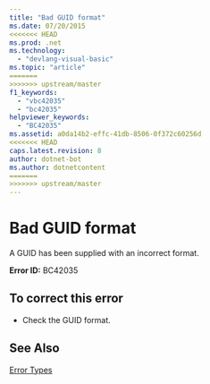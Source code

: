 ```yaml
---
title: "Bad GUID format"
ms.date: 07/20/2015
<<<<<<< HEAD
ms.prod: .net
ms.technology: 
  - "devlang-visual-basic"
ms.topic: "article"
=======
>>>>>>> upstream/master
f1_keywords: 
  - "vbc42035"
  - "bc42035"
helpviewer_keywords: 
  - "BC42035"
ms.assetid: a0da14b2-effc-41db-8506-0f372c60256d
<<<<<<< HEAD
caps.latest.revision: 8
author: dotnet-bot
ms.author: dotnetcontent
=======
>>>>>>> upstream/master
---
```

# Bad GUID format
A GUID has been supplied with an incorrect format.  
  
 **Error ID:** BC42035  
  
## To correct this error  
  
-   Check the GUID format.  
  
## See Also  
 [Error Types](../../visual-basic/programming-guide/language-features/error-types.md)
